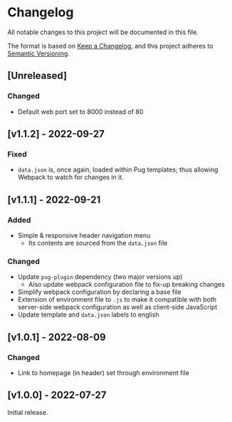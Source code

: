 # Changelog
All notable changes to this project will be documented in this file.

The format is based on [Keep a Changelog](https://keepachangelog.com/en/1.0.0/),
and this project adheres to [Semantic Versioning](https://semver.org/spec/v2.0.0.html).

## [Unreleased]

### Changed
- Default web port set to 8000 instead of 80

## [v1.1.2] - 2022-09-27

### Fixed
- `data.json` is, once again, loaded within Pug templates; thus allowing Webpack to watch for changes in it.

## [v1.1.1] - 2022-09-21

### Added
- Simple & responsive header navigation menu
  - Its contents are sourced from the `data.json` file

### Changed
- Update `pug-plugin` dependency (two major versions up)
  - Also update webpack configuration file to fix-up breaking changes
- Simplify webpack configuration by declaring a base file
- Extension of environment file to `.js` to make it compatible with both server-side webpack configuration as well as client-side JavaScript
- Update template and `data.json` labels to english


## [v1.0.1] - 2022-08-09

### Changed
- Link to homepage (in header) set through environment file


## [v1.0.0] - 2022-07-27

Initial release.
